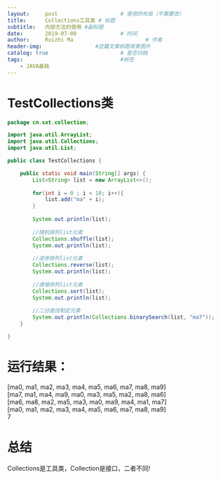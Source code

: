 ```yaml
---
layout:     post   				    # 使用的布局（不需要改）
title:      Collections工具类 # 标题 
subtitle:   内部方法的使用 #副标题
date:       2019-07-09				# 时间
author:     Ruizhi Ma 						# 作者
header-img:              	#这篇文章标题背景图片
catalog: true 						# 是否归档
tags:								#标签
    - JAVA基础
---
```

# TestCollections类 

```java
package cn.sxt.collection;

import java.util.ArrayList;
import java.util.Collections;
import java.util.List;

public class TestCollections {

	public static void main(String[] args) {
		List<String> list = new ArrayList<>();
		
		for(int i = 0 ; i < 10; i++){
			list.add("ma" + i);
		}
		
		System.out.println(list);
		
		//随机排列list元素
		Collections.shuffle(list);
		System.out.println(list);
		
		//逆序排列list元素
		Collections.reverse(list);
		System.out.println(list);
		
		//递增排列list元素
		Collections.sort(list);
		System.out.println(list);
		
		//二分查找制定元素
		System.out.println(Collections.binarySearch(list, "ma7"));
	}

}

```
# 运行结果：  
[ma0, ma1, ma2, ma3, ma4, ma5, ma6, ma7, ma8, ma9]  
[ma7, ma1, ma4, ma9, ma0, ma3, ma5, ma2, ma8, ma6]  
[ma6, ma8, ma2, ma5, ma3, ma0, ma9, ma4, ma1, ma7]  
[ma0, ma1, ma2, ma3, ma4, ma5, ma6, ma7, ma8, ma9]  
7  

# 总结
Collections是工具类，Collection是接口，二者不同!